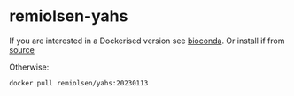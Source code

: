 # remiolsen-yahs

If you are interested in a Dockerised version see [bioconda](http://bioconda.github.io/recipes/yahs/README.html). Or install if from [source](https://github.com/c-zhou/yahs)

Otherwise:

```
docker pull remiolsen/yahs:20230113
```
